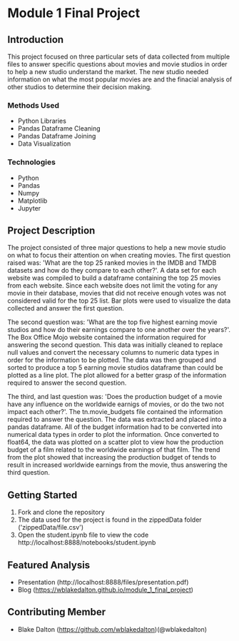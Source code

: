 # Module 1 Final Project

## Introduction

This project focused on three particular sets of data collected from multiple files to answer specific questions about movies and movie studios in order to help a new studio understand the market. The new studio needed information on what the most popular movies are and the finacial analysis of other studios to determine their decision making. 

### Methods Used

* Python Libraries
* Pandas Dataframe Cleaning
* Pandas Dataframe Joining
* Data Visualization

### Technologies

* Python
* Pandas
* Numpy
* Matplotlib
* Jupyter

## Project Description

   The project consisted of three major questions to help a new movie studio on what to focus their attention on when creating movies. The first question raised was: 'What are the top 25 ranked movies in the IMDB and TMDB datasets and how do they compare to each other?'. A data set for each website was compiled to build a dataframe containing the top 25 movies from each website. Since each website does not limit the voting for any movie in their database, movies that did not receive enough votes was not considered valid for the top 25 list. Bar plots were used to visualize the data collected and answer the first question.
    
   The second question was: 'What are the top five highest earning movie studios and how do their earnings compare to one another over the years?'. The Box Office Mojo website contained the information required for answering the second question. This data was initially cleaned to replace null values and convert the necessary columns to numeric data types in order for the information to be plotted. The data was then grouped and sorted to produce a top 5 earning movie studios dataframe than could be plotted as a line plot. The plot allowed for a better grasp of the information required to answer the second question.
    
   The third, and last question was: 'Does the production budget of a movie have any influence on the worldwide earnigs of movies, or do the two not impact each other?'. The tn.movie_budgets file contained the information required to answer the question. The data was extracted and placed into a pandas dataframe. All of the budget information had to be converted into numerical data types in order to plot the information. Once converted to float64, the data was plotted on a scatter plot to view how the production budget of a film related to the worldwide earnings of that film. The trend from the plot showed that increasing the production budget of tends to result in increased worldwide earnings from the movie, thus answering the third question.

## Getting Started

1. Fork and clone the repository
2. The data used for the project is found in the zippedData folder ('zippedData/file.csv')
3. Open the student.ipynb file to view the code http://localhost:8888/notebooks/student.ipynb

## Featured Analysis

* Presentation (http://localhost:8888/files/presentation.pdf)
* Blog (https://wblakedalton.github.io/module_1_final_project)

## Contributing Member

- Blake Dalton (https://github.com/wblakedalton)(@wblakedalton)